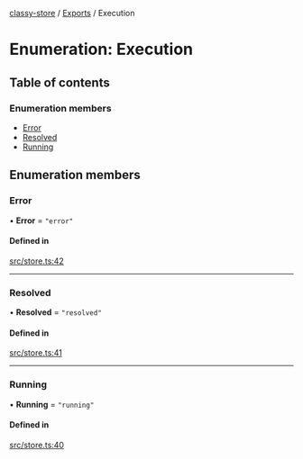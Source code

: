 [classy-store](../README.md) / [Exports](../modules.md) / Execution

# Enumeration: Execution

## Table of contents

### Enumeration members

- [Error](Execution.md#error)
- [Resolved](Execution.md#resolved)
- [Running](Execution.md#running)

## Enumeration members

### Error

• **Error** = `"error"`

#### Defined in

[src/store.ts:42](https://github.com/chanced/classy-store/blob/d28d2b5/src/store.ts#L42)

___

### Resolved

• **Resolved** = `"resolved"`

#### Defined in

[src/store.ts:41](https://github.com/chanced/classy-store/blob/d28d2b5/src/store.ts#L41)

___

### Running

• **Running** = `"running"`

#### Defined in

[src/store.ts:40](https://github.com/chanced/classy-store/blob/d28d2b5/src/store.ts#L40)
